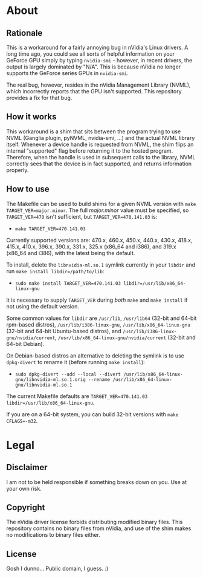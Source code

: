 About
=====

Rationale
---------
This is a workaround for a fairly annoying bug in nVidia's Linux drivers.
A long time ago, you could see all sorts of helpful information on your GeForce GPU simply by typing
`nvidia-smi` - however, in recent drivers, the output is largely dominated by "N/A". This is
because nVidia no longer supports the GeForce series GPUs in `nvidia-smi`.

The real bug, however, resides in the nVidia Management Library (NVML), which incorrectly reports
that the GPU isn't supported. This repository provides a fix for that bug.

How it works
------------
This workaround is a shim that sits between the program trying to use NVML (Ganglia plugin, pyNVML,
nvidia-smi, ...) and the actual NVML library itself. Whenever a device handle is requested from
NVML, the shim flips an internal "supported" flag before returning it to the hosted program.
Therefore, when the handle is used in subsequent calls to the library, NVML correctly sees that
the device is in fact supported, and returns information properly.

How to use
----------
The Makefile can be used to build shims for a given NVML version with `make TARGET_VER=major.minor`.
The full *major.minor* value must be specified, so `TARGET_VER=470` isn't sufficient, but
`TARGET_VER=470.141.03` is:  
  * `make TARGET_VER=470.141.03`  

Currently supported versions are: 470.x, 460.x, 450.x, 440.x, 430.x, 418.x, 415.x, 410.x, 396.x, 
390.x, 331.x, 325.x (x86_64 and i386), and 319.x (x86_64 and i386), with the latest being the 
default.  

To install, delete the `libnvidia-ml.so.1` symlink currently in your `libdir` and run
`make install libdir=/path/to/lib`:  
  * `sudo make install TARGET_VER=470.141.03 libdir=/usr/lib/x86_64-linux-gnu`  

It is necessary to supply `TARGET_VER` during *both* `make` and `make install` if not using the 
default version.  

Some common values for `libdir` are `/usr/lib`, `/usr/lib64` (32-bit and 64-bit rpm-based distros),
`/usr/lib/i386-linux-gnu`, `/usr/lib/x86_64-linux-gnu` (32-bit and 64-bit Ubuntu-based distros), and 
`/usr/lib/i386-linux-gnu/nvidia/current`, `/usr/lib/x86_64-linux-gnu/nvidia/current` 
(32-bit and 64-bit Debian).  

On Debian-based distros an alternative to deleting the symlink is to use `dpkg-divert` to rename it
(before running `make install`):  
  * `sudo dpkg-divert --add --local --divert /usr/lib/x86_64-linux-gnu/libnvidia-ml.so.1.orig --rename
/usr/lib/x86_64-linux-gnu/libnvidia-ml.so.1`  

The current Makefile defaults are `TARGET_VER=470.141.03 libdir=/usr/lib/x86_64-linux-gnu`.  

If you are on a 64-bit system, you can build 32-bit versions with `make CFLAGS=-m32`.  

Legal
=====

Disclaimer
----------
I am not to be held responsible if something breaks down on you. Use at your own risk.

Copyright
---------
The nVidia driver license forbids distributing modified binary files. This repository contains no
binary files from nVidia, and use of the shim makes no modifications to binary files either.

License
-------
Gosh I dunno... Public domain, I guess. :)
